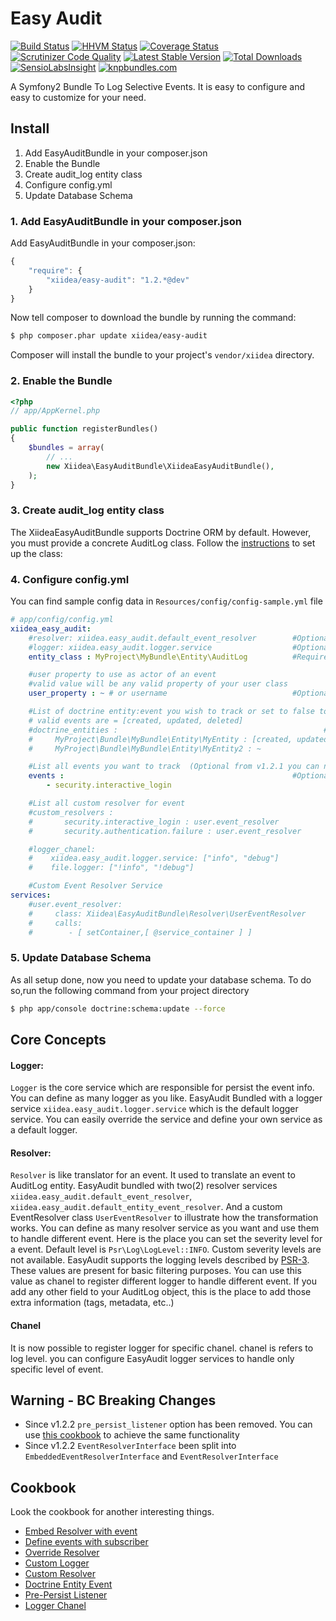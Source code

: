 Easy Audit
==========
[![Build Status](https://travis-ci.org/xiidea/easy-audit.png?branch=1.2.x)](https://travis-ci.org/xiidea/easy-audit)
[![HHVM Status](http://hhvm.h4cc.de/badge/xiidea/easy-audit.svg)](http://hhvm.h4cc.de/package/xiidea/easy-audit)
[![Coverage Status](https://coveralls.io/repos/xiidea/easy-audit/badge.png?branch=1.2.x)](https://coveralls.io/r/xiidea/easy-audit?branch=1.2.x)
[![Scrutinizer Code Quality](https://scrutinizer-ci.com/g/xiidea/easy-audit/badges/quality-score.png?b=1.2.x)](https://scrutinizer-ci.com/g/xiidea/easy-audit/?branch=1.2.x)
[![Latest Stable Version](https://poser.pugx.org/xiidea/easy-audit/v/stable.png)](https://packagist.org/packages/xiidea/easy-audit)
[![Total Downloads](https://poser.pugx.org/xiidea/easy-audit/downloads.png)](https://packagist.org/packages/xiidea/easy-audit)
[![SensioLabsInsight](https://insight.sensiolabs.com/projects/b8802bf0-af10-4343-a6c4-846d6b481978/mini.png)](https://insight.sensiolabs.com/projects/b8802bf0-af10-4343-a6c4-846d6b481978)
[![knpbundles.com](http://knpbundles.com/xiidea/easy-audit/badge-short)](http://knpbundles.com/xiidea/easy-audit)


A Symfony2 Bundle To Log Selective Events. It is easy to configure and easy to customize for your need.

Install
-------
1. Add EasyAuditBundle in your composer.json
2. Enable the Bundle
3. Create audit_log entity class
4. Configure config.yml
5. Update Database Schema

### 1. Add EasyAuditBundle in your composer.json

Add EasyAuditBundle in your composer.json:

```js
{
    "require": {
        "xiidea/easy-audit": "1.2.*@dev"
    }
}
```

Now tell composer to download the bundle by running the command:

``` bash
$ php composer.phar update xiidea/easy-audit
```

Composer will install the bundle to your project's `vendor/xiidea` directory.

### 2. Enable the Bundle

``` php
<?php
// app/AppKernel.php

public function registerBundles()
{
    $bundles = array(
        // ...
        new Xiidea\EasyAuditBundle\XiideaEasyAuditBundle(),
    );
}
```

### 3. Create audit_log entity class

The XiideaEasyAuditBundle supports Doctrine ORM by default. However, you must provide a concrete AuditLog class. Follow the [instructions](https://github.com/xiidea/easy-audit/blob/1.2.x/Resources/doc/audit-log-entity-orm.md) to set up the class:


### 4. Configure config.yml

You can find sample config data in `Resources/config/config-sample.yml` file

``` yaml
# app/config/config.yml
xiidea_easy_audit:
    #resolver: xiidea.easy_audit.default_event_resolver        #Optional
    #logger: xiidea.easy_audit.logger.service                  #Optional
    entity_class : MyProject\MyBundle\Entity\AuditLog          #Required

    #user property to use as actor of an event
    #valid value will be any valid property of your user class
    user_property : ~ # or username                            #Optional

    #List of doctrine entity:event you wish to track or set to false to disable logs for doctrine events
    # valid events are = [created, updated, deleted]
    #doctrine_entities :                                              #Optional
    #     MyProject\Bundle\MyBundle\Entity\MyEntity : [created, updated, deleted]
    #     MyProject\Bundle\MyBundle\Entity\MyEntity2 : ~

    #List all events you want to track  (Optional from v1.2.1 you can now use subscriber to define it)
    events :                                                   #Optional
        - security.interactive_login

    #List all custom resolver for event
    #custom_resolvers :
    #       security.interactive_login : user.event_resolver
    #       security.authentication.failure : user.event_resolver

    #logger_chanel:
    #    xiidea.easy_audit.logger.service: ["info", "debug"]
    #    file.logger: ["!info", "!debug"]

    #Custom Event Resolver Service
services:
    #user.event_resolver:
    #     class: Xiidea\EasyAuditBundle\Resolver\UserEventResolver
    #     calls:
    #        - [ setContainer,[ @service_container ] ]
```

### 5. Update Database Schema

As all setup done, now you need to update your database schema. To do so,run the following command from your project directory
``` bash
$ php app/console doctrine:schema:update --force
```

Core Concepts
-------------

#### Logger:

`Logger` is the core service which are responsible for persist the event info. You can define as many logger as you like.
EasyAudit Bundled with a logger service `xiidea.easy_audit.logger.service` which is the default logger service. You can easily
override the service and define your own service as a default logger.

#### Resolver:
`Resolver` is like translator for an event. It used to translate an event to AuditLog entity. EasyAudit bundled with two(2)
resolver services `xiidea.easy_audit.default_event_resolver`, `xiidea.easy_audit.default_entity_event_resolver`. And a
custom EventResolver class `UserEventResolver` to illustrate how the transformation works. You can define as many resolver
service as you want and use them to handle different event. Here is the place you can set the severity level for a event. Default
level is `Psr\Log\LogLevel::INFO`. Custom severity levels are not available. EasyAudit supports the logging levels
described by [PSR-3](http://www.php-fig.org/psr/psr-3). These values are present for basic filtering purposes. You can
use this value as chanel to register different logger to handle different event. If you add any other field to your
AuditLog object, this is the place to add those extra information (tags, metadata, etc..)

#### Chanel
It is now possible to register logger for specific chanel. chanel is refers to log level. you can configure EasyAudit logger
services to handle only specific level of event.


Warning - BC Breaking Changes
-----------------------------

* Since v1.2.2 `pre_persist_listener` option has been removed. You can use [this cookbook](https://github.com/xiidea/easy-audit/blob/master/Resources/doc/pre-persist-listener.md) to achieve the same functionality 
* Since v1.2.2 `EventResolverInterface` been split into `EmbeddedEventResolverInterface` and `EventResolverInterface`


Cookbook
--------

Look the cookbook for another interesting things.

- [Embed Resolver with event](https://github.com/xiidea/easy-audit/blob/1.2.x/Resources/doc/embed-resolver.md)
- [Define events with subscriber](https://github.com/xiidea/easy-audit/blob/1.2.x/Resources/doc/subscriber.md)
- [Override Resolver](https://github.com/xiidea/easy-audit/blob/1.2.x/Resources/doc/override-resolver.md)
- [Custom Logger](https://github.com/xiidea/easy-audit/blob/1.2.x/Resources/doc/custom-logger.md)
- [Custom Resolver](https://github.com/xiidea/easy-audit/blob/1.2.x/Resources/doc/custom-resolver.md)
- [Doctrine Entity Event](https://github.com/xiidea/easy-audit/blob/1.2.x/Resources/doc/doctrine-entity-events.md)
- [Pre-Persist Listener](https://github.com/xiidea/easy-audit/blob/1.2.x/Resources/doc/pre-persist-listener.md)
- [Logger Chanel](https://github.com/xiidea/easy-audit/blob/1.2.x/Resources/doc/logger-chanel.md)
